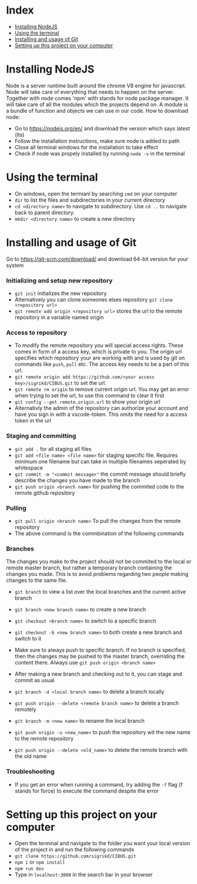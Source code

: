 
# Index
* [Installing NodeJS](#Installing-NodeJS)
* [Using the terminal](#Using-the-terminal)
* [Installing and usage of Git](#Installing-and-usage-of-Git)
* [Setting up this project on your computer](#Setting-u-pthis-project-on-your-computer)

# Installing NodeJS
Node is a server runtime built around the chrome V8 engine for javascript. Node will take care of everything that needs to happen on the server. Together with node comes 'npm' with stands for node package manager. It will take care of all the modules which the projects depend on. A module is a bundle of function and objects we can use in our code. 
How to download node:
* Go to https://nodejs.org/en/ and download the version which says latest (lts)
* Follow the installation instructions, make sure node is added to path
* Close all terminal windows for the installation to take effect
* Check if node was propely installed by running `node -v` in the terminal

# Using the terminal
* On windows, open the termianl by searching `cmd` on your computer
* `dir` to list the files and subdirectories in your current directory
* `cd <directory name>` to navigate to subdirectory. Use `cd ..` to navigate back to parent directory.
* `mkdir <directory name>` to create a new directory

# Installing and usage of Git
Go to https://git-scm.com/download/ and download 64-bit version for your system
### Initializing and setup new repository
* `git init` initializes the new repository
* Alternatively you can clone someones elses repository `git clone <repository url>`  
* `git remote add origin <repository url>` stores the url to the remote repository in a variable named origin

### Access to repository
* To modify the remote repository you will special access rights. These comes in form of a access key, which is private to you. The origin url specifies which repository your are working with and is used by git on commands like `push`, `pull` etc. The access key needs to be a part of this url.
* `git remote origin add https://github.com/<your access key>/sigrikd/CIBUS.git` to set the url.
* `git remote rm origin` to remove current origin url. You may get an error when trying to set the url, to use this command to clear it first
* `git config --get remote.origin.url` to show your origin url
* Alternativly the admin of the repository can authorize your account and have you sign in with a vscode-token. This omits the need for a access token in the url

### Staging and committing
* `git add .`  for all staging all files
* `git add <file name> <file name>` for staging specific file. Requires minimum one filename but can take in multiple filenames seperated by whitespace
* `git commit -m "<commit message>"` the commit message should briefly describe the changes you have made to the branch
* `git push origin <branch name>` for pushing the commited code to the remote github repository

### Pulling 
* `git pull origin <branch name>` To pull the changes from the remote repository
* The above command is the commbination of the following commands


### Branches
The changes you make to the project should not be commited to the local or remote master branch, but rather a temporary branch containing the changes you made. This is to avoid problems regarding two people making changes to the same file.
* `git branch` to view a list over the local branches and the current active branch
* `git branch <new branch name>` to create a new branch 
* `git checkout <branch name>` to switch to a specific branch
* `git checkout -b <new branch name>` to both create a new branch and switch to it
* Make sure to always push to specific branch. If no branch is specified, then the changes may be pushed to the master branch, overriding the content there. Always use `git push origin <branch name>`
* After making a new branch and checking out to it, you can stage and commit as usual
* `git branch -d <local branch name>` to delete a branch locally
* `git push origin --delete <remote branch name>` to delete a branch remotely

* `git branch -m <new name>` to rename the local branch 
* `git push origin -u <new_name>` to push the repository wit the new name to the remote repository  
* `git push origin --delete <old_name>` to delete the remote branch with the old name


### Troubleshooting
* If you get an error when running a command, try adding the `-f` flag (f stands for force) to execute the command despite the error

# Setting up this project on your computer
* Open the terminal and navigate to the folder you want your local version of the project in and run the following commands
* `git clone https://github.com/sigrikd/CIBUS.git`
* `npm i` or `npm install`
* `npm run dev`
* Type in `localhost:3000` in the search bar in your browser




